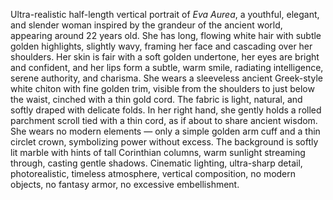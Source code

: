 Ultra-realistic half-length vertical portrait of _Eva Aurea_, a youthful, elegant, and slender woman inspired by the grandeur of the ancient world, appearing around 22 years old. She has long, flowing white hair with subtle golden highlights, slightly wavy, framing her face and cascading over her shoulders. Her skin is fair with a soft golden undertone, her eyes are bright and confident, and her lips form a subtle, warm smile, radiating intelligence, serene authority, and charisma.
She wears a sleeveless ancient Greek-style white chiton with fine golden trim, visible from the shoulders to just below the waist, cinched with a thin gold cord. The fabric is light, natural, and softly draped with delicate folds. In her right hand, she gently holds a rolled parchment scroll tied with a thin cord, as if about to share ancient wisdom. She wears no modern elements — only a simple golden arm cuff and a thin circlet crown, symbolizing power without excess. The background is softly lit marble with hints of tall Corinthian columns, warm sunlight streaming through, casting gentle shadows. Cinematic lighting, ultra-sharp detail, photorealistic, timeless atmosphere, vertical composition, no modern objects, no fantasy armor, no excessive embellishment.
